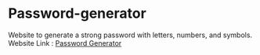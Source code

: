 # Password-generator
Website to generate a strong password with letters, numbers, and symbols.
Website Link : [Password Generator](https://aravinth-in.github.io/password-generator/)
